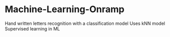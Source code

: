 # Machine-Learning-Onramp
Hand written letters recognition with a classification model
Uses kNN model
Supervised learning in ML
